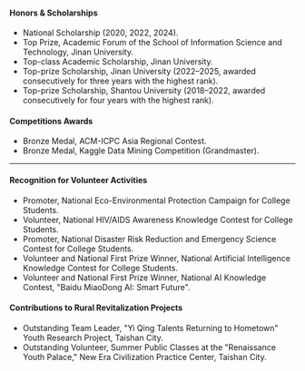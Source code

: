 #### **Honors & Scholarships**
- National Scholarship (2020, 2022, 2024).  
- Top Prize, Academic Forum of the School of Information Science and Technology, Jinan University.  
- Top-class Academic Scholarship, Jinan University.  
- Top-prize Scholarship, Jinan University (2022–2025, awarded consecutively for three years with the highest rank).  
- Top-prize Scholarship, Shantou University (2018–2022, awarded consecutively for four years with the highest rank).  


#### **Competitions Awards**
- Bronze Medal, ACM-ICPC Asia Regional Contest.  
- Bronze Medal, Kaggle Data Mining Competition (Grandmaster).  

---

#### **Recognition for Volunteer Activities**
- Promoter, National Eco-Environmental Protection Campaign for College Students.  
- Volunteer, National HIV/AIDS Awareness Knowledge Contest for College Students.  
- Promoter, National Disaster Risk Reduction and Emergency Science Contest for College Students.  
- Volunteer and National First Prize Winner, National Artificial Intelligence Knowledge Contest for College Students.  
- Volunteer and National First Prize Winner, National AI Knowledge Contest, "Baidu MiaoDong AI: Smart Future".  


#### **Contributions to Rural Revitalization Projects**
- Outstanding Team Leader, "Yi Qing Talents Returning to Hometown" Youth Research Project, Taishan City.  
- Outstanding Volunteer, Summer Public Classes at the "Renaissance Youth Palace," New Era Civilization Practice Center, Taishan City.  